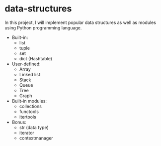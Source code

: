 # data-structures
In this project, I will implement popular data structures as well as modules using Python programming language.
+ Built-in:
	- list
	- tuple
	- set
	- dict (Hashtable)
+ User-defined:
	- Array
	- Linked list
	- Stack
	- Queue
	- Tree
	- Graph
+ Built-in modules:
	- collections
	- functools
	- itertools
+ Bonus:
	- str (data type)
	- iterator
	- contextmanager
